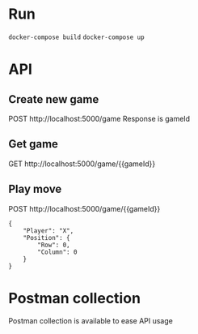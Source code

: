 # Run

`docker-compose build`
`docker-compose up`

# API

## Create new game

POST http://localhost:5000/game
Response is gameId

## Get game

GET http://localhost:5000/game/{{gameId}}

## Play move

POST http://localhost:5000/game/{{gameId}}
```
{
    "Player": "X",
    "Position": {
        "Row": 0,
        "Column": 0
    }
}
```

# Postman collection

Postman collection is available to ease API usage
